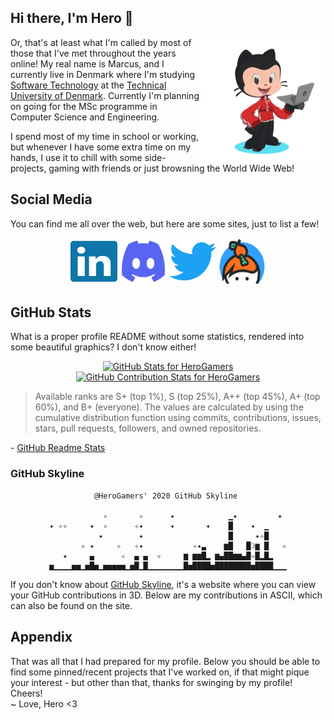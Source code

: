 <!-- Introduction -->
## Hi there, I'm Hero 👋

<a href="https://myoctocat.com" target="_blank"><img align="right" width="200px" height="auto" alt="Hero's Octocat" src="./img/octocat.svg"></a>

Or, that's at least what I'm called by most of those that I've met throughout the years online! My real name is Marcus, and I currently live in Denmark where I'm studying [Software Technology](https://www.dtu.dk/english/education/bachelor-beng-and-bsc-/beng/software-technology) at the [Technical University of Denmark](https://www.dtu.dk/english). Currently I'm planning on going for the MSc programme in Computer Science and Engineering.

I spend most of my time in school or working, but whenever I have some extra time on my hands, I use it to chill with some side-projects, gaming with friends or just browsning the World Wide Web!

<!-- Socials -->
## Social Media

You can find me all over the web, but here are some sites, just to list a few!

<div align="center">
  <a href="https://linkedin.com/in/marcus-sand" target="_blank"><img width="75px" height="75px" alt="LinkedIn Icon" src="./img/socials/linkedin-brands.svg"></a>
  <a href="https://discord.gg/PvFPEfd" target="_blank"><img width="75px" height="75px" alt="Discord Icon" src="./img/socials/discord-brands.svg"></a>
  <a href="https://twitter.com/ItsHeroGamers" target="_blank"><img width="75px" height="75px" alt="Twitter Icon" src="./img/socials/twitter-brands.svg"></a>
  <a href="https://keybase.io/herogamers" target="_blank"><img width="75px" height="75px" alt="Keybase Icon" src="./img/socials/Keybase_logo_official.svg"></a>
</div>

<!-- Stats -->
## GitHub Stats

What is a proper profile README without some statistics, rendered into some beautiful graphics? I don't know either!

<!-- tried setting the width of both to 49%, but can't seem to find a way to set min-width, so they get super squashed on mobile devices -->
<div align="center">
  <a href="https://github.com/anuraghazra/github-readme-stats" target="_blank"><img src="https://github-readme-stats.vercel.app/api?username=HeroGamers&show_icons=true&include_all_commits=true&count_private=true&theme=jolly&layout=compact" alt="GitHub Stats for HeroGamers" width="480px"></a>
  <a href="https://github.com/denvercoder1/github-readme-streak-stats" target="_blank"><img src="https://github-readme-streak-stats.herokuapp.com?user=HeroGamers&theme=jolly" alt="GitHub Contribution Stats for HeroGamers" width="480px">
</div></a>

> Available ranks are S+ (top 1%), S (top 25%), A++ (top 45%), A+ (top 60%), and B+ (everyone). The values are calculated by using the cumulative distribution function using commits, contributions, issues, stars, pull requests, followers, and owned repositories.

\- [GitHub Readme Stats](https://github.com/anuraghazra/github-readme-stats#github-stats-card)

### GitHub Skyline

<div align="center">

```
          @HeroGamers' 2020 GitHub Skyline           

            ✧       ✧      ✦            ▁✦         ✦ 
✦ ✧✧     ✦  ✧      ✧✦      ✦       ✦    █    ✦  ▁    
           ✦        ✦                   █     ✦✧█    
       ✧ ✦     ✧   ✧✦           ✧✦▃    ▆█   █☽▆ █   ✧
   ✦     ▄      ✧  ▄ ▄  ✧     ▆ ▆▆█▂ ▆▄██▆▆▄█✧█▂█▂   
▅▁▁▁▁▅▅▁▅█▅▁▅▅▅▅▅▁▅█▁█▁▁▁▁▁▁▁▁█▅████▅████████▅████▁▁▁
```

</div>

If you don't know about [GitHub Skyline](https://skyline.github.com), it's a website where you can view your GitHub contributions in 3D. Below are my contributions in ASCII, which can also be found on the site.

<!-- Appendix -->
## Appendix

That was all that I had prepared for my profile. Below you should be able to find some pinned/recent projects that I've worked on, if that might pique your interest - but other than that, thanks for swinging by my profile! Cheers!  
~ Love, Hero <3
